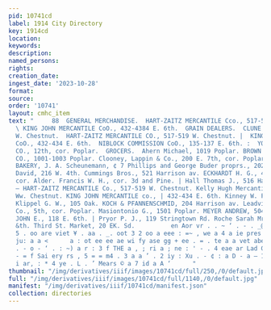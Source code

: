 ```yaml
---
pid: 10741cd
label: 1914 City Directory
key: 1914cd
location: 
keywords: 
description: 
named_persons: 
rights: 
creation_date: 
ingest_date: '2023-10-28'
format: 
source: 
order: '10741'
layout: cmhc_item
text: "     88  GENERAL MERCHANDISE.  HART-ZAITZ MERCANTILE Cco., 517-519 W. Chestnut.
  \ KING JOHN MERCANTILE CoO., 432-4384 E. 6th.  GRAIN DEALERS.  CLUNE WILLIAM,  215-217
  W. Chestnut.  HART-ZAITZ MERCANTILE CO., 517-519 W. Chestnut. |  KING JOHN MERCANTILE
  CoO., 432-434 E. 6th.  NIBLOCK COMMISSION CoO., 135-137 E. 6th. :  YOUNG W. A. &
  CO., 12th, cor. Poplar.  GROCERS.  Ahern Michael, 1019 Poplar. BROWN FRANK E. &
  CO., 1001-1003 Poplar. Clooney, Lappin & Co., 200 E. 7th, cor. Poplar. ye COLORADO
  BAKERY, J. A. Scheunemann, ¢ 7 Phillips and George Buder proprs., 202-204 #3. Cooperman
  David, 216 W. 4th. Cummings Bros., 521 Harrison av. ECKHARDT H. G., 4382 E. Tth,
  cor. Alder. Francis W. H., cor. 3d and Pine. | Hall Thomas J., 516 Harrison av.
  — HART-ZAITZ MERCANTILE Co., 517-519 W. Chestnut. Kelly Hugh Mercantile Co., 109
  Ww. Chestnut. KING JOHN MERCANTILE co., | 432-434 E. 6th. Kinney W. F., 500 E. 10th.
  Klippel G. W., 105 Oak. KOCH & PFANNENSCHMID, 204 Harrison av. Leadville Grocery
  Co., 5th, cor. Poplar. Masiontonio G., 1501 Poplar. MEYER ANDREW, 504 BE. 6th. MILLER
  JOHN E., 118 E. 6th. | Pryor P. J., 119 Stringtown Rd. Roche Sarah Mrs., 508 E.
  &th. Third St. Market, 20 EK. Sd.          en Aor vr . . ~ ‘ . - . _@ ps Ba . oan
  5 . oo are viet ¥ . aa . _. oot 3 2 oo a eee : =~ , we a 4 a ie pres | : : ° ra
  ju: a a <      a : ot ee ee ae wi fy ase gg + ee . = . te a a vet abe Pie. > See
  . - o - ‘ . : ~) a r : 3 f THE a , ; ri a ; ne : ' - . 4 eae ar Lad Go. + 7 a a:
  - = f Sai ery rs , 5 = = m4 . 3 a a ’ . 2 iy : Xu . - ¢ : a D - a — 1 ww ha ; ;
  i ar, : * 4 ye . L . ’ Mears © a 7 id a A ‘      "
thumbnail: "/img/derivatives/iiif/images/10741cd/full/250,/0/default.jpg"
full: "/img/derivatives/iiif/images/10741cd/full/1140,/0/default.jpg"
manifest: "/img/derivatives/iiif/10741cd/manifest.json"
collection: directories
---
```

